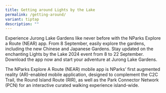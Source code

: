 ```yaml
---
title: Getting around Lights by the Lake
permalink: /getting-around/
variant: tiptap
description: ""
---
```

<p>Experience Jurong Lake Gardens like never before with the NParks Explore
a Route (NEAR) app. From 8 September, easily explore the gardens, including
the new Chinese and Japanese Gardens. Stay updated on the enchanting Lights
by the Lake 2024 event from 8 to 22 September. Download the app now and
start your adventure at Jurong Lake Gardens.</p>
<p></p>
<p>The NParks Explore A Route (NEAR) mobile app is NParks’ first augmented
reality (AR)-enabled mobile application, designed to complement the C2C
Trail, the Round Island Route (RIR), as well as the Park Connector Network
(PCN) for an interactive curated walking experience island-wide.</p>